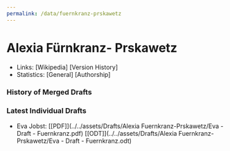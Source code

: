 ```yaml
---
permalink: /data/fuernkranz-prskawetz
---
```


# Alexia Fürnkranz- Prskawetz
- Links: [Wikipedia] [Version History]
- Statistics: [General] [Authorship]

### History of Merged Drafts

### Latest Individual Drafts
- Eva Jobst: [\[PDF\]](../../assets/Drafts/Alexia Fuernkranz-Prskawetz/Eva - Draft - Fuernkranz.pdf) [\[ODT\]](../../assets/Drafts/Alexia Fuernkranz-Prskawetz/Eva - Draft - Fuernkranz.odt)
